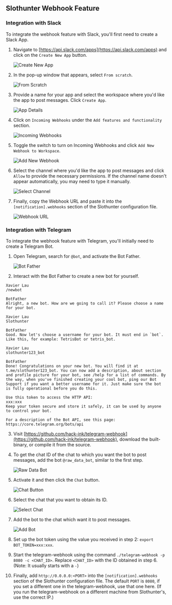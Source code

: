 ## Slothunter Webhook Feature

### Integration with Slack

To integrate the webhook feature with Slack, you'll first need to create a Slack App.

1. Navigate to [https://api.slack.com/apps](https://api.slack.com/apps) and click on the `Create New App` button.

   ![Create New App](../../pic/slack-1.png)

2. In the pop-up window that appears, select `From scratch`.

   ![From Scratch](../../pic/slack-2.png)

3. Provide a name for your app and select the workspace where you'd like the app to post messages. Click `Create App`.

   ![App Details](../../pic/slack-3.png)

4. Click on `Incoming Webhooks` under the `Add features and functionality` section.

   ![Incoming Webhooks](../../pic/slack-4.png)

5. Toggle the switch to turn on Incoming Webhooks and click `Add New Webhook to Workspace`.

   ![Add New Webhook](../../pic/slack-5.png)

6. Select the channel where you'd like the app to post messages and click `Allow` to provide the necessary permissions. If the channel name doesn't appear automatically, you may need to type it manually.

   ![Select Channel](../../pic/slack-6.png)

7. Finally, copy the Webhook URL and paste it into the `[notification].webhooks` section of the Slothunter configuration file.

	![Webhook URL](../../pic/slack-7.png)


### Integration with Telegram

To integrate the webhook feature with Telegram, you'll initially need to create a Telegram Bot.

1. Open Telegram, search for `@bot`, and activate the Bot Father.

   ![Bot Father](../../pic/telegram-1.png)

2. Interact with the Bot Father to create a new bot for yourself.

```
Xavier Lau
/newbot

BotFather
Alright, a new bot. How are we going to call it? Please choose a name for your bot.

Xavier Lau
Slothunter

BotFather
Good. Now let's choose a username for your bot. It must end in `bot`. Like this, for example: TetrisBot or tetris_bot.

Xavier Lau
slothunter123_bot

BotFather
Done! Congratulations on your new bot. You will find it at t.me/slothunter123_bot. You can now add a description, about section and profile picture for your bot, see /help for a list of commands. By the way, when you've finished creating your cool bot, ping our Bot Support if you want a better username for it. Just make sure the bot is fully operational before you do this.

Use this token to access the HTTP API:
xxx:xxx
Keep your token secure and store it safely, it can be used by anyone to control your bot.

For a description of the Bot API, see this page: https://core.telegram.org/bots/api
```

3. Visit [https://github.com/hack-ink/telegram-webhook](https://github.com/hack-ink/telegram-webhook), download the built-binary, or compile it from the source.

4. To get the chat ID of the chat to which you want the bot to post messages, add the bot `@raw_data_bot`, similar to the first step.

	![Raw Data Bot](../../pic/telegram-2.png)

5. Activate it and then click the `Chat` button.

	![Chat Button](../../pic/telegram-3.png)

6. Select the chat that you want to obtain its ID.

	![Select Chat](../../pic/telegram-4.png)

7. Add the bot to the chat which want it to post messages.

	![Add Bot](../../pic/telegram-5.png)

8. Set up the bot token using the value you received in step 2: `export BOT_TOKEN=xxx:xxx`.

9.  Start the telegram-webhook using the command `./telegram-webhook -p 8080 -c <CHAT_ID>`. Replace `<CHAT_ID>` with the ID obtained in step 6. (Note: It usually starts with a `-`)

10. Finally, add `http://0.0.0.0:<PORT>` into the `[notification].webhooks` section of the Slothunter configuration file. The default `PORT` is `8080`, if you set a different one in the telegram-webhook, use that one here. (If you run the telegram-webhook on a different machine from Slothunter's, use the correct IP.)
